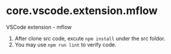 # core.vscode.extension.mflow
VSCode extension - mflow

1. After clone src code, excute `npm install` under the src foldor.
2. You may use `npm run lint` to verify code.
